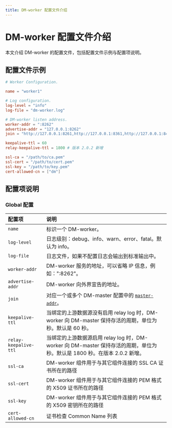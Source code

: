 ```yaml
---
title: DM-worker 配置文件介绍
---
```


# DM-worker 配置文件介绍

本文介绍 DM-worker 的配置文件，包括配置文件示例与配置项说明。

## 配置文件示例

```toml
# Worker Configuration.

name = "worker1"

# Log configuration.
log-level = "info"
log-file = "dm-worker.log"

# DM-worker listen address.
worker-addr = ":8262"
advertise-addr = "127.0.0.1:8262"
join = "http://127.0.0.1:8261,http://127.0.0.1:8361,http://127.0.0.1:8461"

keepalive-ttl = 60
relay-keepalive-ttl = 1800 # 版本 2.0.2 新增

ssl-ca = "/path/to/ca.pem"
ssl-cert = "/path/to/cert.pem"
ssl-key = "/path/to/key.pem"
cert-allowed-cn = ["dm"] 
```

## 配置项说明

### Global 配置

| 配置项        | 说明                                    |
| :------------ | :--------------------------------------- |
| `name`   | 标识一个 DM-worker。   |
| `log-level` | 日志级别：debug、info、warn、error、fatal。默认为 info。   |
| `log-file`   | 日志文件，如果不配置日志会输出到标准输出中。   |
| `worker-addr` | DM-worker 服务的地址，可以省略 IP 信息，例如：":8262"。|
| `advertise-addr` | DM-worker 向外界宣告的地址。 |
| `join` | 对应一个或多个 DM-master 配置中的 [`master-addr`](dm-master-configuration-file.md#global-配置)。 |
| `keepalive-ttl` | 当绑定的上游数据源没有启用 relay log 时，DM-worker 向 DM-master 保持存活的周期，单位为秒。默认是 60 秒。 |
| `relay-keepalive-ttl` | 当绑定的上游数据源启用 relay log 时，DM-worker 向 DM-master 保持存活的周期，单位为秒。默认是 1800 秒。在版本 2.0.2 新增。 |
| `ssl-ca` | DM-worker 组件用于与其它组件连接的 SSL CA 证书所在的路径  |
| `ssl-cert` | DM-worker 组件用于与其它组件连接的 PEM 格式的 X509 证书所在的路径 |
| `ssl-key` | DM-worker 组件用于与其它组件连接的 PEM 格式的 X509 密钥所在的路径  |
| `cert-allowed-cn` | 证书检查 Common Name 列表 |
